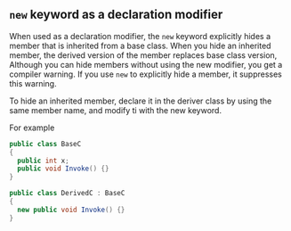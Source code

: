 `new` keyword as a declaration modifier
---------------------------------------

When used as a declaration modifier, the `new` keyword explicitly hides a member that is inherited from a base class. When you hide an inherited member, the derived version of the member replaces base class version, Although you can hide members without using the new modifier, you get a compiler warning. If you use `new` to explicitly hide a member, it suppresses this warning.

To hide an inherited member, declare it in the deriver class by using the same member name, and modify ti with the new keyword.

For example

```C#
public class BaseC
{
  public int x;
  public void Invoke() {}
}

public class DerivedC : BaseC
{
  new public void Invoke() {}
}
```
